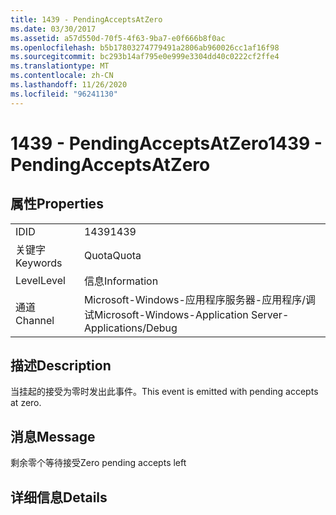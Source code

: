 ```yaml
---
title: 1439 - PendingAcceptsAtZero
ms.date: 03/30/2017
ms.assetid: a57d550d-70f5-4f63-9ba7-e0f666b8f0ac
ms.openlocfilehash: b5b17803274779491a2806ab960026cc1af16f98
ms.sourcegitcommit: bc293b14af795e0e999e3304dd40c0222cf2ffe4
ms.translationtype: MT
ms.contentlocale: zh-CN
ms.lasthandoff: 11/26/2020
ms.locfileid: "96241130"
---
```

# <a name="1439---pendingacceptsatzero"></a><span data-ttu-id="75550-102">1439 - PendingAcceptsAtZero</span><span class="sxs-lookup"><span data-stu-id="75550-102">1439 - PendingAcceptsAtZero</span></span>

## <a name="properties"></a><span data-ttu-id="75550-103">属性</span><span class="sxs-lookup"><span data-stu-id="75550-103">Properties</span></span>  
  
|||  
|-|-|  
|<span data-ttu-id="75550-104">ID</span><span class="sxs-lookup"><span data-stu-id="75550-104">ID</span></span>|<span data-ttu-id="75550-105">1439</span><span class="sxs-lookup"><span data-stu-id="75550-105">1439</span></span>|  
|<span data-ttu-id="75550-106">关键字</span><span class="sxs-lookup"><span data-stu-id="75550-106">Keywords</span></span>|<span data-ttu-id="75550-107">Quota</span><span class="sxs-lookup"><span data-stu-id="75550-107">Quota</span></span>|  
|<span data-ttu-id="75550-108">Level</span><span class="sxs-lookup"><span data-stu-id="75550-108">Level</span></span>|<span data-ttu-id="75550-109">信息</span><span class="sxs-lookup"><span data-stu-id="75550-109">Information</span></span>|  
|<span data-ttu-id="75550-110">通道</span><span class="sxs-lookup"><span data-stu-id="75550-110">Channel</span></span>|<span data-ttu-id="75550-111">Microsoft-Windows-应用程序服务器-应用程序/调试</span><span class="sxs-lookup"><span data-stu-id="75550-111">Microsoft-Windows-Application Server-Applications/Debug</span></span>|  
  
## <a name="description"></a><span data-ttu-id="75550-112">描述</span><span class="sxs-lookup"><span data-stu-id="75550-112">Description</span></span>  

 <span data-ttu-id="75550-113">当挂起的接受为零时发出此事件。</span><span class="sxs-lookup"><span data-stu-id="75550-113">This event is emitted with pending accepts at zero.</span></span>  
  
## <a name="message"></a><span data-ttu-id="75550-114">消息</span><span class="sxs-lookup"><span data-stu-id="75550-114">Message</span></span>  

 <span data-ttu-id="75550-115">剩余零个等待接受</span><span class="sxs-lookup"><span data-stu-id="75550-115">Zero pending accepts left</span></span>  
  
## <a name="details"></a><span data-ttu-id="75550-116">详细信息</span><span class="sxs-lookup"><span data-stu-id="75550-116">Details</span></span>
